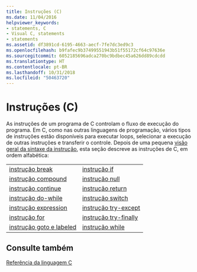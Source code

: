 ```yaml
---
title: Instruções (C)
ms.date: 11/04/2016
helpviewer_keywords:
- statements, C
- Visual C, statements
- statements
ms.assetid: df3891cd-6195-4663-aecf-7fe7dc3ed9c3
ms.openlocfilehash: b9fafec9b37499551943b51f55172cf64c97636e
ms.sourcegitcommit: 6052185696adca270bc9bdbec45a626dd89cdcdd
ms.translationtype: HT
ms.contentlocale: pt-BR
ms.lasthandoff: 10/31/2018
ms.locfileid: "50463720"
---
```

# <a name="statements-c"></a>Instruções (C)

As instruções de um programa de C controlam o fluxo de execução do programa. Em C, como nas outras linguagens de programação, vários tipos de instruções estão disponíveis para executar loops, selecionar a execução de outras instruções e transferir o controle. Depois de uma pequena [visão geral da sintaxe da instrução](../c-language/overview-of-c-statements.md), esta seção descreve as instruções de C, em ordem alfabética:

|||
|-|-|
|[instrução break](../c-language/break-statement-c.md)|[instrução if](../c-language/if-statement-c.md)|
|[instrução compound](../c-language/compound-statement-c.md)|[instrução null](../c-language/null-statement-c.md)|
|[instrução continue](../c-language/continue-statement-c.md)|[instrução return](../c-language/return-statement-c.md)|
|[instrução do-while](../c-language/do-while-statement-c.md)|[instrução switch](../c-language/switch-statement-c.md)|
|[instrução expression](../c-language/expression-statement-c.md)|[instrução try-except](../c-language/try-except-statement-c.md)|
|[instrução for](../c-language/for-statement-c.md)|[instrução try-finally](../c-language/try-finally-statement-c.md)|
|[instrução goto e labeled](../c-language/goto-and-labeled-statements-c.md)|[instrução while](../c-language/while-statement-c.md)|

## <a name="see-also"></a>Consulte também

[Referência da linguagem C](../c-language/c-language-reference.md)